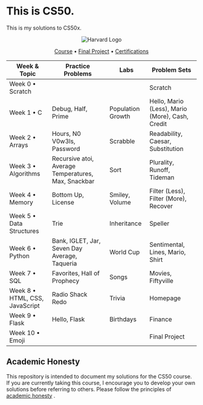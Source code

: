 # This is CS50.
This is my solutions to CS50x. 

<p align="center">
  <img src="https://lh5.googleusercontent.com/EituGLa2LhnAd-B-SUCpw9WhJTImioKqwFLpe1qDhAx1lKq_VSNiYVi-ghrMxROfyfwz8Rfz-cKYOKBDwh-7OEMButVijE5mXKI9333g2QaiPwzAY6_8HlOSaGI5gy3xHfgia1cB0mU669xrGJ4TXHU" alt="Harvard Logo">
</p>



<p align="center">
  <a href="https://cs50.harvard.edu/x/2023/">Course</a> • 
  <a href="https://cs50.harvard.edu/x/2023/project/">Final Project</a> • 
  <a href="https://cs50.harvard.edu/x/2023/certificates/">Certifications</a>
</p>





| Week & Topic               | Practice Problems                                         | Labs                   | Problem Sets                                            |
|----------------------------|-----------------------------------------------------------|------------------------|---------------------------------------------------------|
| Week 0 • Scratch           |                                                           |                        | Scratch                                                 |
| Week 1 • C                 | Debug, Half, Prime                                        | Population Growth      | Hello, Mario (Less), Mario (More), Cash, Credit         |
| Week 2 • Arrays            | Hours, N0 V0w3ls, Password                                | Scrabble               | Readability, Caesar, Substitution                       |
| Week 3 • Algorithms        | Recursive atoi, Average Temperatures, Max, Snackbar       | Sort                   | Plurality, Runoff, Tideman                              |
| Week 4 • Memory            | Bottom Up, License                                        | Smiley, Volume         | Filter (Less), Filter (More), Recover                   |
| Week 5 • Data Structures   | Trie                                                      | Inheritance            | Speller                                                 |
| Week 6 • Python            | Bank, IGLET, Jar, Seven Day Average, Taqueria | World Cup          | Sentimental, Lines, Mario, Shirt                        |
| Week 7 • SQL               | Favorites, Hall of Prophecy                               | Songs                  | Movies, Fiftyville                                      |
| Week 8 • HTML, CSS, JavaScript | Radio Shack Redo                                      | Trivia                 | Homepage                                                |
| Week 9 • Flask             | Hello, Flask                                              | Birthdays              | Finance                                                 |
| Week 10 • Emoji            |                                                           |                        | Final Project                                           |





## Academic Honesty

This repository is intended to document my solutions for the CS50 course. If you are currently taking this course, I encourage you to develop your own solutions before referring to others. Please follow the principles of [academic honesty](https://cs50.harvard.edu/x/2023/honesty/) .
